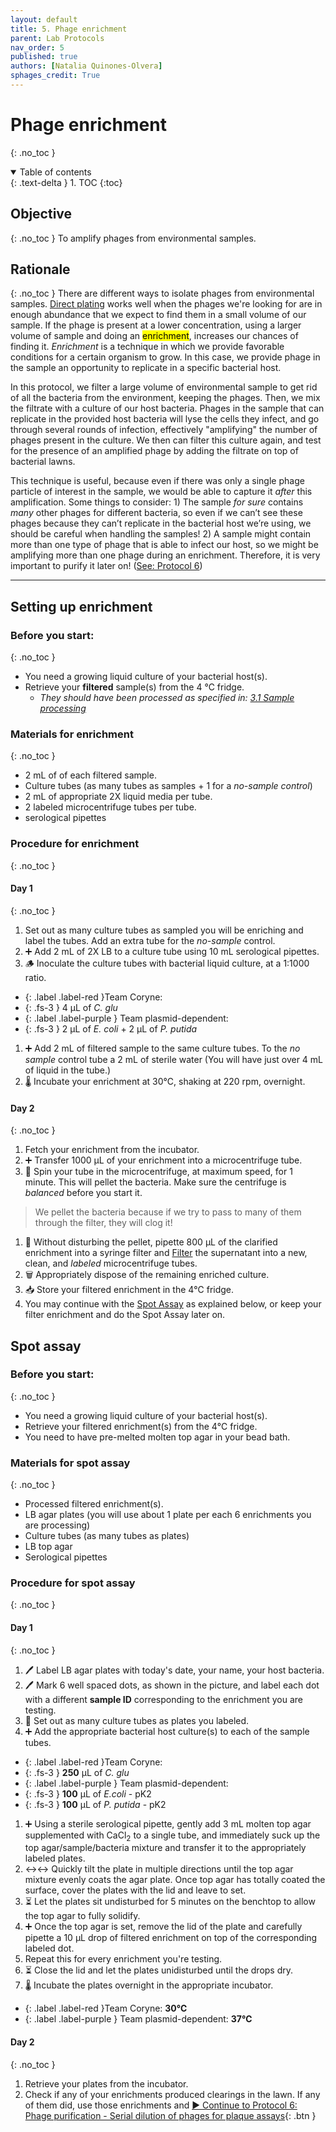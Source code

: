 ```yaml
---
layout: default
title: 5. Phage enrichment
parent: Lab Protocols
nav_order: 5
published: true
authors: [Natalia Quinones-Olvera]
sphages_credit: True
---
```


# Phage enrichment
{: .no_toc }

<details open markdown="block">
  <summary>
    Table of contents
  </summary>
  {: .text-delta }
1. TOC
{:toc}
</details>


## Objective
{: .no_toc }
To amplify phages from environmental samples.

## Rationale
{: .no_toc }
There are different ways to isolate phages from environmental samples. [Direct plating](./protocol_directplating.html) works well when the phages we're looking for are in enough abundance that we expect to find them in a small volume of our sample. If the phage is present at a lower concentration, using a larger volume of sample and doing an <mark>enrichment</mark>, increases our chances of finding it. _Enrichment_ is a technique in which we provide favorable conditions for a certain organism to grow. In this case, we provide phage in the sample an opportunity to replicate in a specific bacterial host. 

In this protocol, we filter a large volume of environmental sample to get rid of all the bacteria from the environment, keeping the phages. Then, we mix the filtrate with a culture of our host bacteria. Phages in the sample that can replicate in the provided host bacteria will lyse the cells they infect, and go through several rounds of infection, effectively "amplifying" the number of phages present in the culture. We then can filter this culture again, and test for the presence of an amplified phage by adding the filtrate on top of bacterial lawns.

This technique is useful, because even if there was only a single phage particle of interest in the sample, we would be able to capture it _after_ this amplification. Some things to consider: 1) The sample *for sure* contains *many* other phages for different bacteria, so even if we can’t see these phages because they can’t replicate in the bacterial host we’re using, we should be careful when handling the samples! 2) A sample might contain more than one type of phage that is able to infect our host, so we might be amplifying more than one phage during an enrichment. Therefore, it is very important to purify it later on! ([See: Protocol 6](./protocol_purification.html))

---

## Setting up enrichment

### Before you start:
{: .no_toc }
- You need a growing liquid culture of your bacterial host(s).
- Retrieve your **filtered** sample(s) from the 4 ℃ fridge.
    + _They should have been processed as specified in:_ [_3.1 Sample processing_](./protocol_03-sampling.html#sample-processing)

### Materials for enrichment
{: .no_toc }
- 2 mL of of each filtered sample.
- Culture tubes (as many tubes as samples + 1 for a _no-sample control_)
- 2 mL of appropriate 2X liquid media per tube.
- 2 labeled microcentrifuge tubes per tube.
- serological pipettes

### Procedure for enrichment
{: .no_toc }

#### Day 1
{: .no_toc }

1. Set out as many culture tubes as sampled you will be enriching and label the tubes. Add an extra tube for the *no-sample* control.
1. ➕ Add 2 mL of 2X LB to a culture tube using 10 mL serological pipettes.
1. 🪵 Inoculate the culture tubes with bacterial liquid culture, at a 1:1000 ratio.
- {: .label .label-red }Team Coryne:
- {: .fs-3 } 4 μL of _C. glu_
- {: .label .label-purple } Team plasmid-dependent: 
- {: .fs-3 } 2 μL of _E. coli_ + 2 μL of _P. putida_ 
1. ➕ Add 2 mL of filtered sample to the same culture tubes. To the *no sample* control tube a 2 mL of sterile water (You will have just over 4 mL of liquid in the tube.)
1. 🌡️ Incubate your enrichment at 30℃, shaking at 220 rpm, overnight.

#### Day 2
{: .no_toc }

1. Fetch your enrichment from the incubator.
1. ➕ Transfer 1000 µL of your enrichment into a microcentrifuge tube.
1. 💫 Spin your tube in the microcentrifuge, at maximum speed, for 1 minute. This will pellet the bacteria. Make sure the centrifuge is *balanced* before you start it.
> We pellet the bacteria because if we try to pass to many of them through the filter, they will clog it!
1. 💉 Without disturbing the pellet, pipette 800 µL of the clarified enrichment into a syringe filter and [Filter](./protocol_basictech.html#using-syringe-filters) the supernatant into a new, clean, and *labeled* microcentrifuge tubes.
1. 🗑️ Appropriately dispose of the remaining enriched culture.
1. 📥 Store your filtered enrichment in the 4℃ fridge.
1. You may continue with the [Spot Assay]() as explained below, or keep your filter enrichment and do the Spot Assay later on.

## Spot assay

### Before you start:
{: .no_toc }
- You need a growing liquid culture of your bacterial host(s).
- Retrieve your filtered enrichment(s) from the 4℃ fridge.
- You need to have pre-melted molten top agar in your bead bath.

### Materials for spot assay
{: .no_toc }
- Processed filtered enrichment(s).
- LB agar plates (you will use about 1 plate per each 6 enrichments you are processing)
- Culture tubes (as many tubes as plates)
- LB top agar
- Serological pipettes

### Procedure for spot assay
{: .no_toc }

#### Day 1
{: .no_toc }
1. 🖊️  Label LB agar plates with today's date, your name, your host bacteria.
1. 🖊️  Mark 6 well spaced dots, as shown in the picture, and label each dot with a different **sample ID** corresponding to the enrichment you are testing.
1. 🧪 Set out as many culture tubes as plates you labeled.
1. ➕ Add the appropriate bacterial host culture(s) to each of the sample tubes.
- {: .label .label-red }Team Coryne:
- {: .fs-3 } **250** µL of _C. glu_
- {: .label .label-purple } Team plasmid-dependent: 
- {: .fs-3 } **100** µL of _E.coli_ - pK2
- {: .fs-3 } **100** µL of _P. putida_ - pK2
1. ➕ Using a sterile serological pipette, gently add 3 mL molten top agar supplemented with CaCl<sub>2</sub> to a single tube, and immediately suck up the top agar/sample/bacteria mixture and transfer it to the appropriately labeled plates.
1. ↔️↔️ Quickly tilt the plate in multiple directions until the top agar mixture evenly coats the agar plate. Once top agar has totally coated the surface, cover the plates with the lid and leave to set.
1. ⏳ Let the plates sit undisturbed for 5 minutes on the benchtop to allow the top agar to fully solidify.
1. ➕ Once the top agar is set, remove the lid of the plate and carefully pipette a 10 µL drop of filtered enrichment on top of the corresponding labeled dot.
1. Repeat this for every enrichment you're testing.
1. ⏳ Close the lid and let the plates unidisturbed until the drops dry.
1. 🌡️ Incubate the plates overnight in the appropriate incubator.
- {: .label .label-red }Team Coryne: **30℃**
- {: .label .label-purple } Team plasmid-dependent: **37℃**

#### Day 2
{: .no_toc }
1. Retrieve your plates from the incubator.
1. Check if any of your enrichments produced clearings in the lawn. If any of them did, use those enrichments and 
[▶ Continue to Protocol 6: Phage purification - Serial dilution of phages for plaque assays](./protocol_06-purification.html#serial-dilution-of-phages-for-plaque-assays){: .btn }




